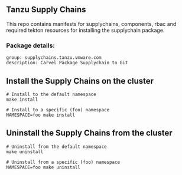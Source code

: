 ## Tanzu Supply Chains

This repo contains manifests for supplychains, components, rbac and required tekton resources for installing the supplychain package.

### Package details:
```
group: supplychains.tanzu.vmware.com
description: Carvel Package Supplychain to Git
```

## Install the Supply Chains on the cluster
```
# Install to the default namespace
make install

# Install to a specific (foo) namespace
NAMESPACE=foo make install
```

## Uninstall the Supply Chains from the cluster
```
# Uninstall from the default namespace
make uninstall

# Uninstall from a specific (foo) namespace
NAMESPACE=foo make uninstall
```